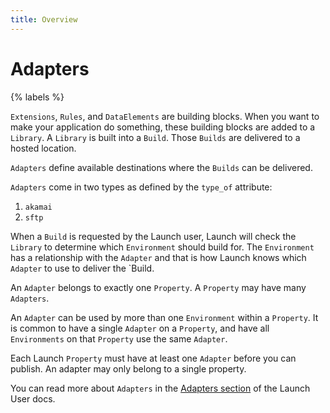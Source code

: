 ```yaml
---
title: Overview
---
```

 
# Adapters

{% labels %}

`Extensions`, `Rules`, and `DataElements` are building blocks.  When you want to make your application do something, these building blocks are added to a `Library`. A `Library` is built into a `Build`. Those `Builds` are delivered to a hosted location.

`Adapters` define available destinations where the `Builds` can be delivered.  

`Adapters` come in two types as defined by the `type_of` attribute:
1. `akamai`
1. `sftp`

When a `Build` is requested by the Launch user, Launch will check the `Library` to determine which `Environment` should build for.  The `Environment` has a relationship with the `Adapter` and that is how Launch knows which `Adapter` to use to deliver the `Build.

An `Adapter` belongs to exactly one `Property`.  A `Property` may have many `Adapters`.

An `Adapter` can be used by more than one `Environment` within a `Property`.  It is common to have a single `Adapter` on a `Property`, and have all `Environments` on that `Property` use the same `Adapter`.

Each Launch `Property` must have at least one `Adapter` before you can publish.  An adapter may only belong to a single property.

You can read more about `Adapters` in the [Adapters section](https://docs.adobelaunch.com/launch-reference/publishing/adapters) of the Launch User docs.
